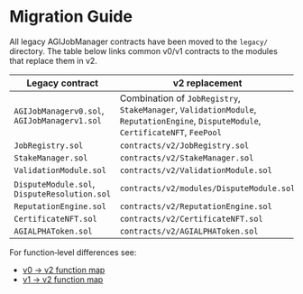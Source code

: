 # Migration Guide

All legacy AGIJobManager contracts have been moved to the `legacy/` directory. The table below links common v0/v1 contracts to the modules that replace them in v2.

| Legacy contract | v2 replacement |
| --- | --- |
| `AGIJobManagerv0.sol`, `AGIJobManagerv1.sol` | Combination of `JobRegistry`, `StakeManager`, `ValidationModule`, `ReputationEngine`, `DisputeModule`, `CertificateNFT`, `FeePool` |
| `JobRegistry.sol` | `contracts/v2/JobRegistry.sol` |
| `StakeManager.sol` | `contracts/v2/StakeManager.sol` |
| `ValidationModule.sol` | `contracts/v2/ValidationModule.sol` |
| `DisputeModule.sol`, `DisputeResolution.sol` | `contracts/v2/modules/DisputeModule.sol` |
| `ReputationEngine.sol` | `contracts/v2/ReputationEngine.sol` |
| `CertificateNFT.sol` | `contracts/v2/CertificateNFT.sol` |
| `AGIALPHAToken.sol` | `contracts/v2/AGIALPHAToken.sol` |

For function‑level differences see:

- [v0 → v2 function map](v0-v2-function-map.md)
- [v1 → v2 function map](v1-v2-function-map.md)

